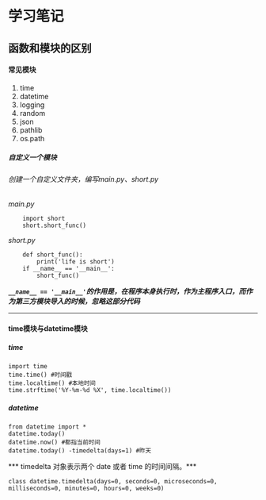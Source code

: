 # 学习笔记

## 函数和模块的区别

#### 常见模块

1. time
2. datetime
3. logging
4. random
5. json
6. pathlib
7. os.path

##### 自定义一个模块
###### 创建一个自定义文件夹，编写main.py、short.py
*main.py*
```
    import short
    short.short_func()
```
*short.py*
```
    def short_func():
        print('life is short')
    if __name__ == '__main__':
        short_func()
```
***`__name__ == '__main__'`的作用是，在程序本身执行时，作为主程序入口，而作为第三方模块导入的时候，忽略这部分代码***


---------------------------------------------
#### time模块与datetime模块
##### time
```
import time
time.time() #时间戳
time.localtime() #本地时间
time.strftime('%Y-%m-%d %X', time.localtime())
```
##### datetime
```
from datetime import *
datetime.today()
datetime.now() #都指当前时间
datetime.today() -timedelta(days=1) #昨天
```
*** timedelta 对象表示两个 date 或者 time 的时间间隔。***

`class datetime.timedelta(days=0, seconds=0, microseconds=0, milliseconds=0, minutes=0, hours=0, weeks=0)`
